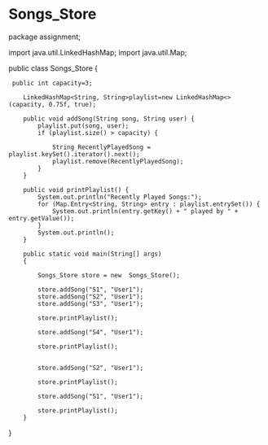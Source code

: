 # Songs_Store
package assignment;

import java.util.LinkedHashMap;
import java.util.Map;


public class Songs_Store {
	
	 public int capacity=3;
	    
	    LinkedHashMap<String, String>playlist=new LinkedHashMap<>(capacity, 0.75f, true);
	    
	    public void addSong(String song, String user) {
	        playlist.put(song, user);
	        if (playlist.size() > capacity) {
	          
	            String RecentlyPlayedSong = playlist.keySet().iterator().next();
	            playlist.remove(RecentlyPlayedSong);
	        }
	    }

	    public void printPlaylist() {
	        System.out.println("Recently Played Songs:");
	        for (Map.Entry<String, String> entry : playlist.entrySet()) {
	            System.out.println(entry.getKey() + " played by " + entry.getValue());
	        }
	        System.out.println();
	    }

	    public static void main(String[] args)
	    {
	        
	    	Songs_Store store = new  Songs_Store();

	        store.addSong("S1", "User1");
	        store.addSong("S2", "User1");
	        store.addSong("S3", "User1");
	        
	        store.printPlaylist(); 

	        store.addSong("S4", "User1");
	        
	        store.printPlaylist(); 
	       

	        store.addSong("S2", "User1");
	        
	        store.printPlaylist(); 

	        store.addSong("S1", "User1");
	        
	        store.printPlaylist();
	    }

}
